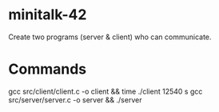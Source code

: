 # minitalk-42
Create two programs (server &amp; client) who can communicate.

# Commands 
gcc src/client/client.c -o client && time ./client 12540 s
gcc src/server/server.c -o server && ./server